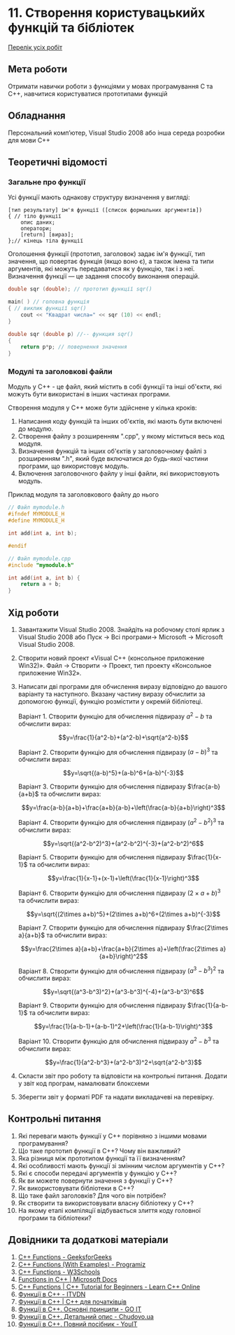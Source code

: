 # 11. Створення користувацькийх функцій та бібліотек

[Перелік усіх робіт](../README.md)

## Мета роботи 

Отримати навички роботи з функціями у мовах програмування C та С++, навчитися користуватися прототипами функцій

## Обладнання

Персональний комп’ютер, Visual Studio 2008 або інша середа розробки для мови C++

## Теоретичні відомості

### Загальне про функції

Усі функції мають однакову структуру визначення у вигляді:

```
[тип результату] ім'я функції ([список формальних аргументів])
{ // тіло функції
	опис даних;
	оператори;
	[return] [вираз];
};// кінець тіла функції
```

Оголошення функції (прототип, заголовок) задає ім'я функції, тип значення, що повертає функція (якщо воно є), а також імена та типи аргументів, які можуть передаватися як у функцію, так і з неї. Визначення функції — це задання способу виконання операцій.

```cpp
double sqr (double); // прототип функції sqr()

main( ) // головна функція
{ // виклик функції sqr()
	cout << "Квадрат числа=" << sqr (10) << endl;
}

double sqr (double p) //-- функция sqr()
{ 
	return p*p; // повернення значення
} 

```

### Модулі та заголовкові файли

Модуль у С++ - це файл, який містить в собі функції та інші об'єкти, які можуть бути використані в інших частинах програми.

Створення модуля у С++ може бути здійснене у кілька кроків:

1. Написання коду функцій та інших об'єктів, які мають бути включені до модулю.
2. Створення файлу з розширенням ".cpp", у якому міститься весь код модуля.
3. Визначення функцій та інших об'єктів у заголовочному файлі з розширенням ".h", який буде включатися до будь-якої частини програми, що використовує модуль.
4. Включення заголовочного файлу у інші файли, які використовують модуль.


Приклад модуля та заголовкового файлу до нього

```cpp
// Файл mymodule.h
#ifndef MYMODULE_H
#define MYMODULE_H

int add(int a, int b);

#endif
```

```cpp
// Файл mymodule.cpp
#include "mymodule.h"

int add(int a, int b) {
    return a + b;
}
```

## Хід роботи

1. Завантажити Visual Studio 2008. Знайдіть на робочому столі ярлик з Visual Studio 2008 або Пуск → Всі програми→ Microsoft → Microsoft Visual Studio 2008.

2. Створити новий проект «Visual C++ (консольное приложение Win32)». Файл → Cтворити → Проект, тип проекту «Консольное приложение Win32».

3. Написати дві програми для обчислення виразу відповідно до вашого варіанту та наступного. Вказану частину виразу обчислити за допомогою функції, функцію розмістити у окремій бібліотеці.

	Варіант 1. Створити функцію для обчислення підвиразу $`a^2-b`$ та обчислити вираз:
	
	$$y=\frac{1}{a^2-b}+(a^2-b)+\sqrt{a^2-b}$$

	Варіант 2. Створити функцію для обчислення підвиразу $`(a-b)^3`$ та обчислити вираз: 

	$$y=\sqrt{(a-b)^5}+(a-b)^6+(a-b)^{-3}$$

	Варіант 3. Створити функцію для обчислення підвиразу $`\frac{a-b}{a+b}`$ та обчислити вираз:

	$$y=\frac{a-b}{a+b}+\frac{a+b}{a-b}+\left(\frac{a-b}{a+b}\right)^3$$

	Варіант 4. Створити функцію для обчислення підвиразу $`(a^2-b^2)^3`$ та обчислити вираз: 

	$$y=\sqrt{(a^2-b^2)^3}+(a^2-b^2)^{-3}+(a^2-b^2)^6$$

	Варіант 5. Створити функцію для обчислення підвиразу $`\frac{1}{x-1}`$ та обчислити вираз: 

	$$y=\frac{1}{x-1}+(x-1)+\left(\frac{1}{x-1}\right)^3$$

	Варіант 6. Створити функцію для обчислення підвиразу $`(2\times a+b)^3`$ та обчислити вираз: 

	$$y=\sqrt{(2\times a+b)^5}+(2\times a+b)^6+(2\times a+b)^{-3}$$

	Варіант 7. Створити функцію для обчислення підвиразу $`\frac{2\times a}{a+b}`$ та обчислити вираз:

	$$y=\frac{2\times a}{a+b}+\frac{a+b}{2\times a}+\left(\frac{2\times a}{a+b}\right)^2$$

	Варіант 8. Створити функцію для обчислення підвиразу $`(a^3-b^3)^2`$ та обчислити вираз: 

	$$y=\sqrt{(a^3-b^3)^2}+(a^3-b^3)^{-4}+(a^3-b^3)^6$$

	Варіант 9. Створити функцію для обчислення підвиразу $`\frac{1}{a-b-1}`$ та обчислити вираз: 

	$$y=\frac{1}{a-b-1}+(a-b-1)^2+\left(\frac{1}{a-b-1}\right)^3$$

	Варіант 10. Створити функцію для обчислення підвиразу $`a^2-b^3`$ та обчислити вираз:
	
	$$y=\frac{1}{a^2-b^3}+(a^2-b^3)^2+\sqrt{a^2-b^3}$$

4. Скласти звіт про роботу та відповісти на контрольні питання. Додати у звіт код програм, намалювати блоксхеми

5. Зберегти звіт у форматі PDF та надати викладачеві на перевірку.

## Контрольні питання

1. Які переваги мають функції у C++ порівняно з іншими мовами програмування?
2. Що таке прототип функції в C++? Чому він важливий?
3. Яка різниця між прототипом функції та її визначенням?
4. Які особливості мають функції зі змінним числом аргументів у C++?
5. Які є способи передачі аргументів у функцію у C++?
6. Як ви можете повернути значення з функції у C++?
7. Як використовувати бібліотеки в C++?
8. Що таке файл заголовків? Для чого він потрібен?
9. Як створити та використовувати власну бібліотеку у C++?
10. На якому етапі компіляції відбувається злиття коду головної програми та бібліотеки?

## Довідники та додаткові матеріали

1. [C++ Functions - GeeksforGeeks](https://www.geeksforgeeks.org/functions-in-cpp/)
2. [C++ Functions (With Examples) - Programiz](https://www.programiz.com/cpp-programming/functions)
3. [C++ Functions - W3Schools](https://www.w3schools.com/cpp/cpp_functions.asp)
4. [Functions in C++ | Microsoft Docs](https://docs.microsoft.com/en-us/cpp/cpp/functions-cpp?view=msvc-160)
5. [C++ Functions | C++ Tutorial for Beginners - Learn C++ Online](https://www.learncplusplus.org/c-plus-plus-functions/)
6. [Функції в C++ - ITVDN](https://itvdn.com/uk/blog/article/functions-v-cpp)
7. [Функції в C++ | C++ для початківців](https://proglive.net/cpp/funktsiyi-v-cpp)
8. [Функції в C++. Основні принципи - GO IT](https://goit.ua/blog/articles/funktsiyi-v-c-osnovni-principi/)
9. [Функції в С++. Детальний опис - Chudovo.ua](https://chudovo.ua/library/programming/languages/cpp/35/)
10. [Функції в C++. Повний посібник - YouIT](https://youit.com.ua/funktsii-v-c/)